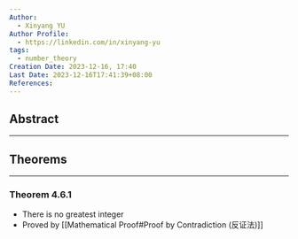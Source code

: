 ```yaml
---
Author:
  - Xinyang YU
Author Profile:
  - https://linkedin.com/in/xinyang-yu
tags:
  - number_theory
Creation Date: 2023-12-16, 17:40
Last Date: 2023-12-16T17:41:39+08:00
References: 
---
```

## Abstract
---


## Theorems
---
### Theorem 4.6.1
- There is no greatest integer
- Proved by [[Mathematical Proof#Proof by Contradiction (反证法)]]